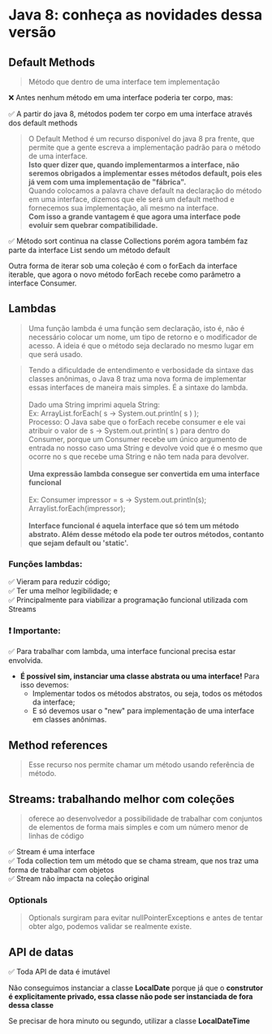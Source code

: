 # Java 8: conheça as novidades dessa versão

## Default Methods
> Método que dentro de uma interface tem implementação 

❌ Antes nenhum método em uma interface poderia ter corpo, mas:

✅ A partir do java 8, métodos podem ter corpo em uma interface através dos default methods


> O Default Method é um recurso disponível do java 8 pra frente, que permite que a gente escreva a implementação padrão para o método de uma interface.<br>
<strong>Isto quer dizer que, quando implementarmos a interface, não seremos obrigados a implementar esses métodos default, pois eles já vem com uma implementação de "fábrica".<br></strong>
Quando colocamos a palavra chave default na declaração do método em uma interface, dizemos que ele será um default method e fornecemos sua implementação, ali mesmo na interface.<br>
<strong>Com isso a grande vantagem é que agora uma interface pode evoluir sem quebrar compatibilidade.</strong>

✅ Método sort continua na classe Collections porém agora também faz parte da interface List sendo um método default

Outra forma de iterar sob uma coleção é com o forEach da interface iterable, que agora 
o novo método forEach recebe como parâmetro a interface Consumer.

## Lambdas
> Uma função lambda é uma função sem declaração, isto é, não é necessário colocar um nome, um tipo de retorno e o modificador de acesso. A ideia é que o método seja declarado no mesmo lugar em que será usado.

> Tendo a dificuldade de entendimento e verbosidade da sintaxe das classes anônimas, o Java 8 traz uma nova forma de implementar essas interfaces de maneira mais simples. É a sintaxe do lambda.<br><br>
Dado uma String imprimi aquela String:<br>
Ex: ArrayList.forEach( s -> System.out.println( s ) );<br>
Processo: O Java sabe que o forEach recebe consumer e ele vai atribuir  o valor de s -> System.out.println( s ) para dentro do Consumer, porque um Consumer recebe  um único argumento de entrada no nosso caso uma String e devolve void que é o mesmo que ocorre no s que recebe uma String e não tem nada para devolver.<br><br>
<strong>Uma expressão lambda consegue ser convertida em uma interface funcional</strong><br><br>
Ex: Consumer<String> impressor = s -> System.out.println(s);<br>
Arraylist.forEach(impressor);<br><br>
<strong>Interface funcional é aquela interface que só tem um método abstrato. Além desse método ela pode ter outros métodos, contanto que sejam default ou 'static'.</strong>

### Funções lambdas:
✅ Vieram para reduzir código;<br>
✅ Ter uma melhor legibilidade; e<br>
✅ Principalmente para viabilizar a programação funcional utilizada com Streams
 

### ❗ Importante:
✅ Para trabalhar com lambda, uma interface funcional precisa estar envolvida.<br>
* <strong>É possível sim, instanciar uma classe abstrata ou uma interface!</strong> Para isso devemos: <br>
  * Implementar todos os métodos abstratos, ou seja, todos os métodos da interface; <br>
  * E só devemos usar o "new" para implementação de uma interface em classes anônimas.


## Method references
> Esse recurso nos permite chamar um método usando referência de método.

## Streams: trabalhando melhor com coleções
> oferece ao desenvolvedor a possibilidade de trabalhar com conjuntos de elementos de forma mais simples e com um número menor de linhas de código

✅ Stream é uma interface<br>
✅ Toda collection tem um método que se chama stream, que nos traz uma forma de trabalhar com objetos<br>
✅ Stream não impacta na coleção original<br>

### Optionals
> Optionals surgiram para evitar nullPointerExceptions e antes de tentar obter algo, podemos validar se realmente existe.
 
## API de datas

✅ Toda API de data é imutável

Não conseguimos instanciar a classe <strong>LocalDate</strong> porque já que o <strong>construtor é explicitamente privado, essa classe não pode ser instanciada de fora dessa classe</strong>

Se precisar de hora minuto ou segundo, utilizar a classe <strong>LocalDateTime</strong>